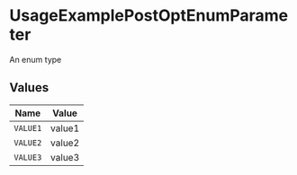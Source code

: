 # UsageExamplePostOptEnumParameter

An enum type


## Values

| Name     | Value    |
| -------- | -------- |
| `VALUE1` | value1   |
| `VALUE2` | value2   |
| `VALUE3` | value3   |